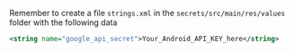 Remember to create a file `strings.xml` in the `secrets/src/main/res/values` folder with the following data

```xml
<string name="google_api_secret">Your_Android_API_KEY_here</string>
```